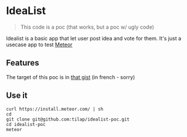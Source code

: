 # IdeaList

> This code is a poc (that works, but a poc w/ ugly code)

Idealist is a basic app that let user post idea and vote for them. It's just a usecase app to test [Meteor](https://www.meteor.com/)

## Features

The target of this poc is in [that gist](https://gist.github.com/tilap/a83dc58c17679dd8013a) (in french - sorry)

## Use it

```
curl https://install.meteor.com/ | sh
cd
git clone git@github.com:tilap/idealist-poc.git
cd idealist-poc
meteor
```